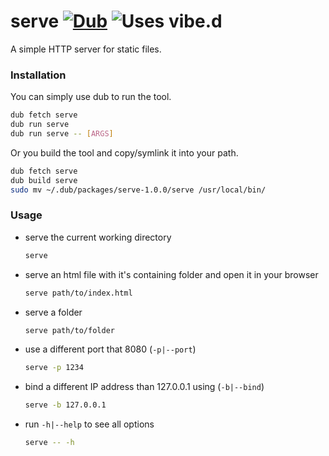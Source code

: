 # serve [![Dub](https://img.shields.io/dub/v/serve.svg)](http://code.dlang.org/packages/serve) ![Uses vibe.d](https://img.shields.io/badge/uses-vibe.d-brightgreen.svg)
A simple HTTP server for static files.

### Installation

You can simply use dub to run the tool.

```sh
dub fetch serve
dub run serve
dub run serve -- [ARGS]
```

Or you build the tool and copy/symlink it into your path.

```sh
dub fetch serve
dub build serve
sudo mv ~/.dub/packages/serve-1.0.0/serve /usr/local/bin/
```

### Usage

- serve the current working directory

    ```sh
    serve
    ```

- serve an html file with it's containing folder and open it in your browser

    ```sh
    serve path/to/index.html
    ```

- serve a folder

    ```sh
    serve path/to/folder
    ```

- use a different port that 8080 (`-p|--port`)

    ```sh
    serve -p 1234
    ```

- bind a different IP address than 127.0.0.1 using (`-b|--bind`)

    ```sh
    serve -b 127.0.0.1
    ```

- run `-h|--help` to see all options

    ```sh
    serve -- -h
    ```

